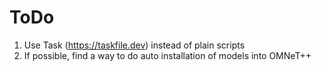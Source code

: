 # ToDo

1. Use Task (https://taskfile.dev) instead of plain scripts
2. If possible, find a way to do auto installation of models into OMNeT++
